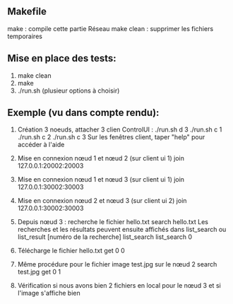 ## Makefile
make : compile cette partie Réseau
make clean : supprimer les fichiers temporaires

## Mise en place des tests:
1. make clean
2. make
3. ./run.sh (plusieur options à choisir)

## Exemple (vu dans compte rendu):
1. Création 3 noeuds, attacher 3 clien ControlUI :
	./run.sh d 3
	./run.sh c 1
	./run.sh c 2
	./run.sh c 3
Sur les fenêtres client, taper "help" pour accéder à l'aide
	
2. Mise en connexion nœud 1 et nœud 2 (sur client ui 1)
	join 127.0.0.1:20002:20003
3. Mise en connexion nœud 1 et nœud 3 (sur client ui 1)
	join 127.0.0.1:30002:30003
4. Mise en connexion nœud 2 et nœud 3 (sur client ui 2)
	join 127.0.0.1:30002:30003
5. Depuis nœud 3 : recherche le fichier hello.txt
	search hello.txt
Les recherches et les résultats peuvent ensuite affichés dans list_search ou list_result [numéro de la recherche]
	list_search
	list_search 0
6. Télécharge le fichier hello.txt
	get 0 0
7. Même procédure pour le fichier image test.jpg sur le nœud 2
	search test.jpg
	get 0 1
8. Vérification si nous avons bien 2 fichiers en local pour le nœud 3 et si l'image s'affiche bien
